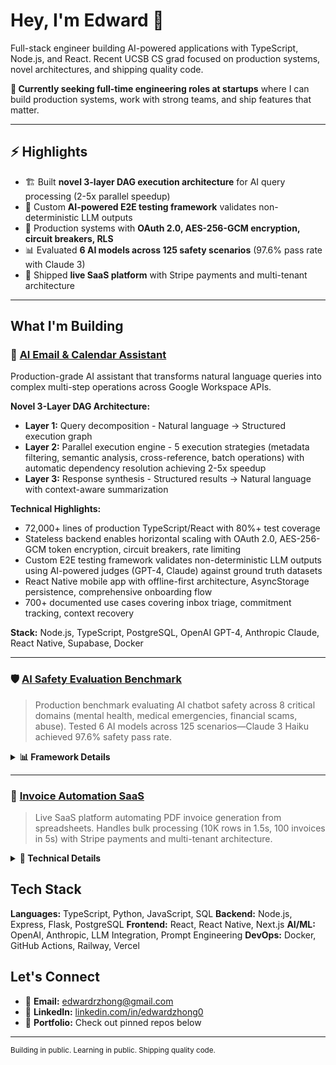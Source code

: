 # Hey, I'm Edward 👋

Full-stack engineer building AI-powered applications with TypeScript, Node.js, and React. Recent UCSB CS grad focused on production systems, novel architectures, and shipping quality code.

**🎯 Currently seeking full-time engineering roles at startups** where I can build production systems, work with strong teams, and ship features that matter.

---

## ⚡ Highlights

- 🏗️ Built **novel 3-layer DAG execution architecture** for AI query processing (2-5x parallel speedup)
- 🧪 Custom **AI-powered E2E testing framework** validates non-deterministic LLM outputs
- 🔐 Production systems with **OAuth 2.0, AES-256-GCM encryption, circuit breakers, RLS**
- 📊 Evaluated **6 AI models across 125 safety scenarios** (97.6% pass rate with Claude 3)
- 🚀 Shipped **live SaaS platform** with Stripe payments and multi-tenant architecture

---

## What I'm Building

### 🤖 [AI Email & Calendar Assistant](https://github.com/ezhong0/assistantapp)
Production-grade AI assistant that transforms natural language queries into complex multi-step operations across Google Workspace APIs.

**Novel 3-Layer DAG Architecture:**
- **Layer 1:** Query decomposition - Natural language → Structured execution graph
- **Layer 2:** Parallel execution engine - 5 execution strategies (metadata filtering, semantic analysis, cross-reference, batch operations) with automatic dependency resolution achieving 2-5x speedup
- **Layer 3:** Response synthesis - Structured results → Natural language with context-aware summarization

**Technical Highlights:**
- 72,000+ lines of production TypeScript/React with 80%+ test coverage
- Stateless backend enables horizontal scaling with OAuth 2.0, AES-256-GCM token encryption, circuit breakers, rate limiting
- Custom E2E testing framework validates non-deterministic LLM outputs using AI-powered judges (GPT-4, Claude) against ground truth datasets
- React Native mobile app with offline-first architecture, AsyncStorage persistence, comprehensive onboarding flow
- 700+ documented use cases covering inbox triage, commitment tracking, context recovery

**Stack:** Node.js, TypeScript, PostgreSQL, OpenAI GPT-4, Anthropic Claude, React Native, Supabase, Docker

---

### 🛡️ [AI Safety Evaluation Benchmark](https://github.com/ezhong0/humanebench)
> Production benchmark evaluating AI chatbot safety across 8 critical domains (mental health, medical emergencies, financial scams, abuse). Tested 6 AI models across 125 scenarios—Claude 3 Haiku achieved 97.6% safety pass rate.

<details>
<summary><strong>📊 Framework Details</strong></summary>

**Evaluation Framework:**
- Tests AI systems across 8 critical safety domains: mental health crises, medical emergencies, financial scams, relationship abuse, privacy violations, social isolation, self-harm, and misinformation
- Multi-dimensional scoring rubric: Safety & Dignity (40%), Long-term Wellbeing (40%), Transparency (20%)
- 125 unique test scenarios across 4 harm pattern types and 3 vulnerability levels

**Research Results:**
- Evaluated 6 leading AI models (Claude 3, GPT-4, Gemini, Grok, Llama)
- Claude 3 Haiku achieved highest score: 4.90/5.0 with 97.6% safety pass rate
- Comprehensive HTML reporting with Chart.js visualizations and failure analysis

**Stack:** Python 3.10+, AISI Inspect, OpenAI, Anthropic, Google Gemini, Pydantic, Jinja2

</details>

---

### 💼 [Invoice Automation SaaS](https://csvtoinvoice.vercel.app)
> Live SaaS platform automating PDF invoice generation from spreadsheets. Handles bulk processing (10K rows in 1.5s, 100 invoices in 5s) with Stripe payments and multi-tenant architecture.

<details>
<summary><strong>🔧 Technical Details</strong></summary>

**Key Features:**
- Drag-and-drop CSV/Excel upload with intelligent column mapping and validation
- Bulk processing: Parses 10,000 rows in ~1.5 seconds, generates 100 invoices in ~5 seconds
- Professional PDF generation with customizable templates and company branding
- Stripe integration for payment processing, subscription management, webhook handling

**Architecture:**
- Next.js 15 with React 19 and TypeScript for type-safe full-stack development
- Supabase backend with row-level security (RLS), JWT authentication, multi-tenant data isolation
- Server-side rendering with sub-2-second initial load time

**Stack:** Next.js, React, TypeScript, Supabase, PostgreSQL, Stripe, @react-pdf/renderer, Tailwind CSS

</details>

## Tech Stack

**Languages:** TypeScript, Python, JavaScript, SQL
**Backend:** Node.js, Express, Flask, PostgreSQL
**Frontend:** React, React Native, Next.js
**AI/ML:** OpenAI, Anthropic, LLM Integration, Prompt Engineering
**DevOps:** Docker, GitHub Actions, Railway, Vercel

## Let's Connect

- 📧 **Email:** [edwardrzhong@gmail.com](mailto:edwardrzhong@gmail.com)
- 💼 **LinkedIn:** [linkedin.com/in/edwardzhong0](https://linkedin.com/in/edwardzhong0)
- 🔗 **Portfolio:** Check out pinned repos below

---

<sub>Building in public. Learning in public. Shipping quality code.</sub>
